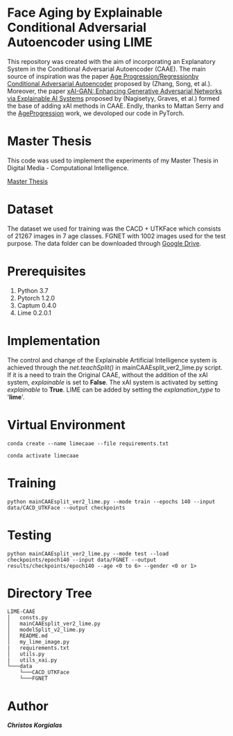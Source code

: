 # Face Aging by Explainable Conditional Adversarial Autoencoder using LIME

This repository was created with the aim of incorporating an Explanatory System in the Conditional Adversarial Autoencoder (CAAE). The main source of inspiration was the paper [Age Progression/Regressionby Conditional Adversarial Autoencoder](https://openaccess.thecvf.com/content_cvpr_2017/html/Zhang_Age_ProgressionRegression_by_CVPR_2017_paper.html) proposed by (Zhang, Song, et al.). Moreover, the paper [xAI-GAN: Enhancing Generative Adversarial Networks via Explainable AI Systems](https://arxiv.org/abs/2002.10438) proposed by (Nagisetyy, Graves, et al.) formed the base of adding xAI methods in CAAE. Endly, thanks to Mattan Serry and the [AgeProgression](https://github.com/mattans/AgeProgression) work, we devoloped our code in PyTorch.

# Master Thesis

This code was used to implement the experiments of my Master Thesis in Digital Media - Computational Intelligence.

[Master Thesis]()

# Dataset

The dataset we used for training was the CACD + UTKFace which consists of 21267 images in 7 age classes. FGNET with 1002 images used for the test purpose. The data folder can be downloaded through [Google Drive](https://drive.google.com/drive/folders/1AvYtsiAiZaO611AMGBK8fSFCqrUlBOOf?usp=sharing).

# Prerequisites

1. Python 3.7
2. Pytorch 1.2.0
3. Captum 0.4.0
4. Lime 0.2.0.1

# Implementation

The control and change of the Explainable Artificial Intelligence system is achieved through the *net.teachSplit()* in mainCAAEsplit_ver2_lime.py script. If it is a need to train the Original CAAE, without the addition of the xAI system, *explainable* is set to **False**. The xAI system is activated by setting *explainable* to **True**. LIME can be added by setting the *explanation_type* to '**lime**'.

# Virtual Environment

```shell
conda create --name limecaae --file requirements.txt
```

```shell
conda activate limecaae
```

# Training

```shell
python mainCAAEsplit_ver2_lime.py --mode train --epochs 140 --input data/CACD_UTKFace --output checkpoints
```
# Testing 

```shell
python mainCAAEsplit_ver2_lime.py --mode test --load checkpoints/epoch140 --input data/FGNET --output results/checkpoints/epoch140 --age <0 to 6> --gender <0 or 1>
```

# Directory Tree
```
LIME-CAAE   
│   consts.py  
│   mainCAAEsplit_ver2_lime.py  
│   modelSplit_v2_lime.py   
│   README.md
│   my_lime_image.py
|   requirements.txt
│   utils.py
|   utils_xai.py
└───data
    └───CACD_UTKFace
    └───FGNET
```

# Author

***Christos Korgialas***
